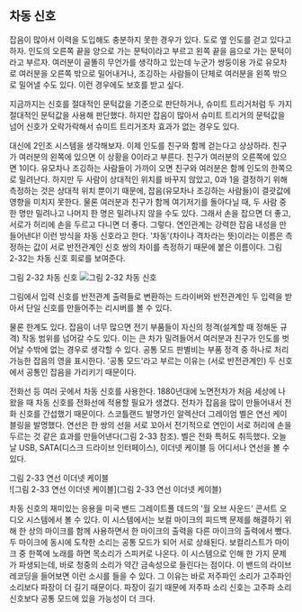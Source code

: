## 차동 신호
잡음이 많아서 이력을 도입해도 충분하지 못한 경우가 있다. 도로 옆 인도를 걷고 있다고 하자. 인도의 오른쪽 끝을 양으로 가는 문턱이라고 부르고 왼쪽 끝을 음으로 가는 문턱이라고 부르자. 여러분이 골똘히 무언가를 생각하고 있는데 누군가 쌍둥이용 가로 유모차로 여러분을 오른쪽 밖으로 밀어내거나, 조깅하는 사람들이 단체로 여러분을 왼쪽 밖으로 밀어낼 수도 있다. 이런 경우에도 보호를 받고 싶다.

지금까지는 신호를 절대적인 문턱값을 기준으로 판단하거나, 슈미트 트리거처럼 두 가지 절대적인 문턱값을 사용해 판단했다. 하지만 잡음이 많아서 슈미트 트리거의 문턱값을 넘어 신호가 오락가락해서 슈미트 트리거조차 효과가 없는 경우도 있다.

대신에 2인조 시스템을 생각해보자. 이제 인도를 친구와 함께 걷는다고 상상하라. 친구가 여러분의 왼쪽에 있으면 이 상황을 0이라고 부른다. 친구가 여러분의 오른쪽에 있으면 1이다. 유모차나 조깅하는 사람들이 가까이 오면 친구와 여러분은 함께 인도의 한쪽으로 밀려난다. 하지만 두 사람이 상대적인 위치를 바꾸지 않았고, 0과 1을 결정하기 위해 측정하는 것은 상대적 위치 뿐이기 때문에, 잡음(유모차나 조깅하는 사람들)이 결괏값에 영향을 미치지 못한다. 물론 여러분과 친구가 함께 여기저기를 돌아다닐 때, 두 사람 중 한 명만 밀려나고 나머지 한 명은 밀려나지 않을 수도 있다. 그래서 손을 잡으면 더 좋고, 서로가 허리에 손을 두르고 다니면 더 좋다. 그렇다. 연인관계는 강력한 잡음 내성을 만들어낸다! 이런 방식을 차동 신호라고 한다. '차동'(차이나 격차라는 뜻)이라는 이름은 측정하는 값이 서로 반전관계인 신호 쌍의 차이를 측정하기 때문에 붙은 이름이다. 그림 2-32는 차동 신호 회로를 보여준다.

그림 2-32 차동 신호
![그림 2-32 차동 신호](https://velog.velcdn.com/images/kmw89891/post/59d16bed-ac88-403a-9e92-3e4ebc04a377/image.png)

그림에서 입력 신호를 반전관계 출력들로 변환하는 드라이버와 반전관계인 두 입력을 받아서 단일 신호를 만들어주는 리시버를 볼 수 있다.

물론 한계도 있다. 잡음이 너무 많으면 전기 부품들이 자신의 정격(설계할 때 정해둔 규격) 작동 범위를 넘어갈 수도 있다. 이는 큰 차가 밀려들어서 여러분과 친구가 인도를 벗어날 수밖에 없는 경우로 생각할 수 있다. 공통 모드 판별비는 부품 정격 중 하나로 처리 가능한 잡음의 영을 표시한다. '공통 모드'라고 부르는 이유는 (서로 반전관계인) 두 신호에서 공통인 잡음을 가리키기 때문이다.

전화선 등 여러 곳에서 차동 신호를 사용한다. 1880년대에 노면전차가 처음 세상에 나왔을 때 차동 신호를 전화선에 적용할 필요가 생겼다. 전차가 잡음을 많이 만들어내서 전화 신호를 간섭했기 때문이다. 스코틀랜드 발명가인 알렉산더 그레이엄 벨은 연선 케이블링을 발명했다. 연선은 한 쌍의 선을 서로 꼬아서 전기적으로 연인이 서로 허리에 손을 두르는 것 같은 효과를 만들어낸다(그림 2-33 참조). 벨은 전화 특허도 취득했다. 오늘날 USB, SATA(디스크 드라이브 인터페이스), 이더넷 케이블 등 어디서나 연선을 볼 수 있다.

그림 2-33 연선 이더넷 케이블\
![그림 2-33 연선 이더넷 케이블](그림 2-33 연선 이더넷 케이블)

차동 신호의 재미있는 응용을 미국 밴드 그레이트풀 데드의 '월 오브 사운드' 콘서트 오디오 시스템에서 볼 수 있다. 이 시스템에서는 보컬 마이크의 피드백 문제를 해결하기 위해 한 상의 마이크를 함께 사용하면서 한 마이크의 출력을 다른 마이크의 출력에서 뺐다. 두 마이크에 동시에 도착한 소리는 공통 모드가 되어 서로 상쇄된다. 보컬리스트가 마이크 중 한쪽에 노래를 하면 목소리가 스피커로 나온다. 이 시스템으로 인해 한 가지 문제가 파생되는데, 바로 청중의 소리가 약간 금속성으로 들린다는 점이다. 이 밴드의 라이브 레코딩을 들어보면 이런 소시를 들을 수 있다. 그 이유는 바로 저주파인 소리가 고주파인 소리보다 파장이 더 길기 때문이다. 파장이 길기 때문에 저주파 소리 신호는 고주파 소리 신호보다 공통 모드에 있을 가능성이 더 크다.